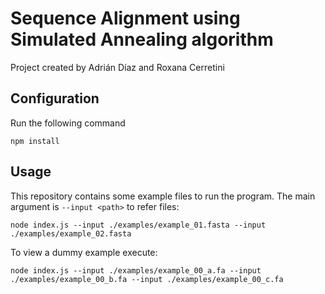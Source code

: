 # Sequence Alignment using Simulated Annealing algorithm
Project created by Adrián Díaz and Roxana Cerretini

## Configuration
Run the following command

`npm install`

## Usage
This repository contains some example files to run the program. The main argument is `--input <path>` to refer files:

`node index.js --input ./examples/example_01.fasta --input ./examples/example_02.fasta`

To view a dummy example execute:

```
node index.js --input ./examples/example_00_a.fa --input ./examples/example_00_b.fa --input ./examples/example_00_c.fa
```
